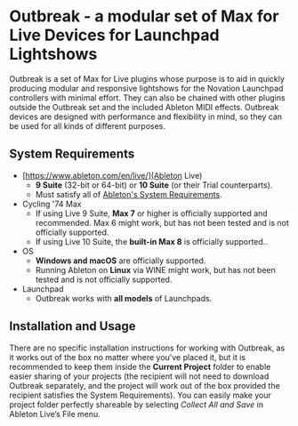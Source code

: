 # Outbreak - a modular set of Max for Live Devices for Launchpad Lightshows

Outbreak is a set of Max for Live plugins whose purpose is to aid in quickly producing modular and responsive lightshows for the Novation Launchpad controllers with minimal effort. They can also be chained with other plugins outside the Outbreak set and the included Ableton MIDI effects. Outbreak devices are designed with performance and flexibility in mind, so they can be used for all kinds of different purposes.

## System Requirements

* [https://www.ableton.com/en/live/](Ableton Live)
    * **9 Suite** (32-bit or 64-bit) or **10 Suite** (or their Trial counterparts).
    * Must satisfy all of [Ableton's System Requirements](https://help.ableton.com/hc/en-us/articles/115001663530-Live-10-Minimum-System-Requirements).
* Cycling '74 Max
    * If using Live 9 Suite, **Max 7** or higher is officially supported and recommended. Max 6 might work, but has not been tested and is not officially supported.
    * If using Live 10 Suite, the **built-in Max 8** is officially supported..
* OS
    * **Windows and macOS** are officially supported.
    * Running Ableton on **Linux** via WINE might work, but has not been tested and is not officially supported.
* Launchpad
    * Outbreak works with **all models** of Launchpads.

## Installation and Usage

There are no specific installation instructions for working with Outbreak, as it works out of the box no matter where you've placed it, but it is recommended to keep them inside the **Current Project** folder to enable easier sharing of your projects (the recipient will not need to download Outbreak separately, and the project will work out of the box provided the recipient satisfies the System Requirements). You can easily make your project folder perfectly shareable by selecting *Collect All and Save* in Ableton Live’s File menu.
